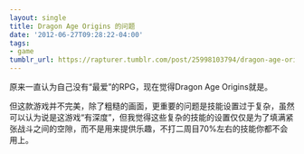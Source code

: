 ```yaml
---
layout: single
title: Dragon Age Origins 的问题
date: '2012-06-27T09:28:22-04:00'
tags:
- game
tumblr_url: https://rapturer.tumblr.com/post/25998103794/dragon-age-origins-%E7%9A%84%E9%97%AE%E9%A2%98
---
```

原来一直认为自己没有“最爱”的RPG，现在觉得Dragon Age Origins就是。

但这款游戏并不完美，除了粗糙的画面，更重要的问题是技能设置过于复杂，虽然可以认为说是这游戏“有深度”，但我觉得这些复杂的技能的设置仅仅是为了填满紧张战斗之间的空隙，而不是用来提供乐趣，不打二周目70%左右的技能你都不会用上。

